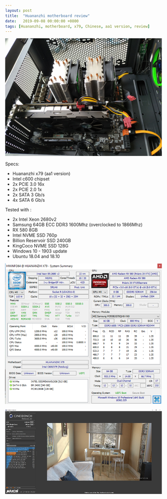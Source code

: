 ```yaml
---
layout: post
title:  "Huananzhi motherboard review"
date:   2019-09-08 00:00:00 +0800
tags: [Huananzhi, motherboard, x79, Chinese, aa1 version, review]
---
```


![oblique](/assets/hardware/huananzhi_oblique.jpg)

Specs:
*	Huananzhi x79 (aa1 version)
*	Intel c600 chipset
*	2x PCIE 3.0 16x
*	2x PCIE 2.0 1x
*	2x SATA 3 Gb/s
*	4x SATA 6 Gb/s



Tested with :
*	2x Intel Xeon 2680v2
*	Samsung 64GB ECC DDR3 1600Mhz (overclocked to 1866Mhz)
*	RX 580 8GB
*	Intel NVME SSD 760p
*	Billion Reservoir SSD 240GB
*	KingCoco NVME SSD 128G
*	Windows 10 - 1903 update
*	Ubuntu 18.04 and 18.10






![info](/assets/hardware/hwi558_huananzhi.png)

![r20](/assets/hardware/huananzhi_cinebench_r20.jpg)

